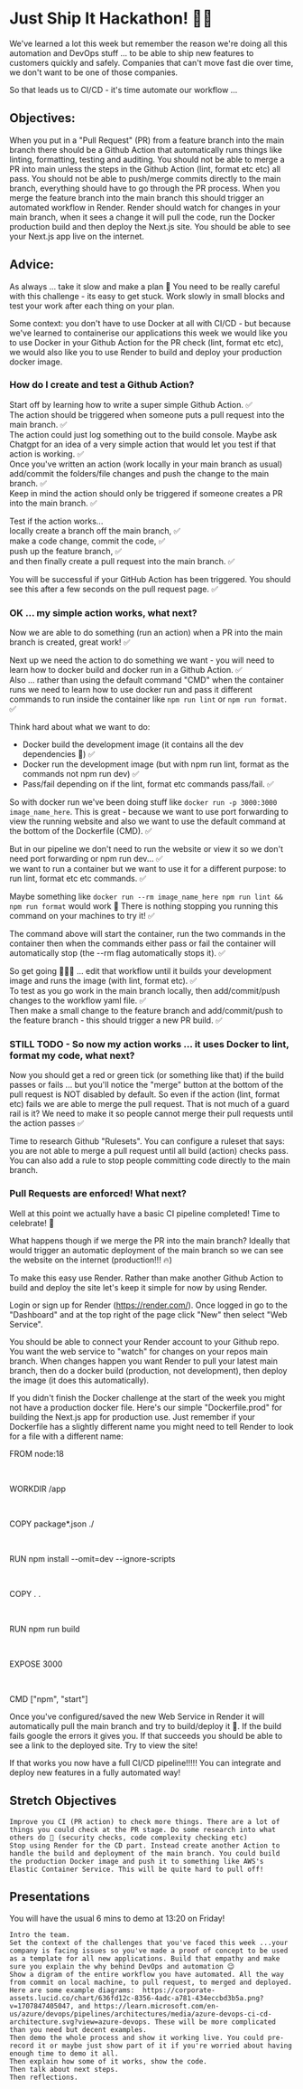 # Just Ship It Hackathon! 🏴‍☠️

We've learned a lot this week but remember the reason we're doing all this automation and DevOps stuff ... to be able to ship new features to customers quickly and safely. Companies that can't move fast die over time, we don't want to be one of those companies.

So that leads us to CI/CD - it's time automate our workflow ...

## Objectives:

When you put in a "Pull Request" (PR) from a feature branch into the main branch there should be a Github Action that automatically runs things like linting, formatting, testing and auditing.
You should not be able to merge a PR into main unless the steps in the Github Action (lint, format etc etc) all pass.
You should not be able to push/merge commits directly to the main branch, everything should have to go through the PR process.
When you merge the feature branch into the main branch this should trigger an automated workflow in Render. Render should watch for changes in your main branch, when it sees a change it will pull the code, run the Docker production build and then deploy the Next.js site. You should be able to see your Next.js app live on the internet.

## Advice:

As always ... take it slow and make a plan 🙂 You need to be really careful with this challenge - its easy to get stuck. Work slowly in small blocks and test your work after each thing on your plan.

Some context: you don't have to use Docker at all with CI/CD - but because we've learned to containerise our applications this week we would like you to use Docker in your Github Action for the PR check (lint, format etc etc), we would also like you to use Render to build and deploy your production docker image.

### How do I create and test a Github Action?

Start off by learning how to write a super simple Github Action. ✅  
The action should be triggered when someone puts a pull request into the main branch. ✅  
The action could just log something out to the build console. Maybe ask Chatgpt for an idea of a very simple action that would let you test if that action is working. ✅  
Once you've written an action (work locally in your main branch as usual) add/commit the folders/file changes and push the change to the main branch. ✅  
Keep in mind the action should only be triggered if someone creates a PR into the main branch. ✅

Test if the action works...  
 locally create a branch off the main branch, ✅  
 make a code change, commit the code, ✅  
 push up the feature branch, ✅  
 and then finally create a pull request into the main branch. ✅

You will be successful if your GitHub Action has been triggered. You should see this after a few seconds on the pull request page. ✅

### OK ... my simple action works, what next?

Now we are able to do something (run an action) when a PR into the main branch is created, great work! ✅

Next up we need the action to do something we want - you will need to learn how to docker build and docker run in a Github Action. ✅  
Also ... rather than using the default command "CMD" when the container runs we need to learn how to use docker run and pass it different commands to run inside the container like `npm run lint` or `npm run format`. ✅

Think hard about what we want to do:

- Docker build the development image (it contains all the dev dependencies 🙂) ✅
- Docker run the development image (but with npm run lint, format as the commands not npm run dev) ✅
- Pass/fail depending on if the lint, format etc commands pass/fail. ✅

So with docker run we've been doing stuff like `docker run -p 3000:3000 image_name_here`. This is great - because we want to use port forwarding to view the running website and also we want to use the default command at the bottom of the Dockerfile (CMD). ✅

But in our pipeline we don't need to run the website or view it so we don't need port forwarding or npm run dev... ✅  
we want to run a container but we want to use it for a different purpose: to run lint, format etc etc commands. ✅

Maybe something like `docker run --rm image_name_here npm run lint && npm run format` would work 👀 There is nothing stopping you running this command on your machines to try it! ✅

The command above will start the container, run the two commands in the container then when the commands either pass or fail the container will automatically stop (the --rm flag automatically stops it). ✅

So get going 🏃🏼‍♂️ ... edit that workflow until it builds your development image and runs the image (with lint, format etc). ✅  
To test as you go work in the main branch locally, then add/commit/push changes to the workflow yaml file. ✅  
Then make a small change to the feature branch and add/commit/push to the feature branch - this should trigger a new PR build. ✅

### STILL TODO - So now my action works ... it uses Docker to lint, format my code, what next?

Now you should get a red or green tick (or something like that) if the build passes or fails ... but you'll notice the "merge" button at the bottom of the pull request is NOT disabled by default. So even if the action (lint, format etc) fails we are able to merge the pull request. That is not much of a guard rail is it? We need to make it so people cannot merge their pull requests until the action passes ✅

Time to research Github "Rulesets". You can configure a ruleset that says: you are not able to merge a pull request until all build (action) checks pass. You can also add a rule to stop people committing code directly to the main branch.

### Pull Requests are enforced! What next?

Well at this point we actually have a basic CI pipeline completed! Time to celebrate! 🎉

What happens though if we merge the PR into the main branch? Ideally that would trigger an automatic deployment of the main branch so we can see the website on the internet (production!!! 🔥)

To make this easy use Render. Rather than make another Github Action to build and deploy the site let's keep it simple for now by using Render.

Login or sign up for Render (https://render.com/). Once logged in go to the "Dashboard" and at the top right of the page click "New" then select "Web Service".

You should be able to connect your Render account to your Github repo. You want the web service to "watch" for changes on your repos main branch. When changes happen you want Render to pull your latest main branch, then do a docker build (production, not development), then deploy the image (it does this automatically).

If you didn't finish the Docker challenge at the start of the week you might not have a production docker file. Here's our simple "Dockerfile.prod" for building the Next.js app for production use. Just remember if your Dockerfile has a slightly different name you might need to tell Render to look for a file with a different name:

FROM node:18

​

WORKDIR /app

​

COPY package\*.json ./

​

RUN npm install --omit=dev --ignore-scripts

​

COPY . .

​

RUN npm run build

​

EXPOSE 3000

​

CMD ["npm", "start"]

Once you've configured/saved the new Web Service in Render it will automatically pull the main branch and try to build/deploy it 🎉. If the build fails google the errors it gives you. If that succeeds you should be able to see a link to the deployed site. Try to view the site!

If that works you now have a full CI/CD pipeline!!!!! You can integrate and deploy new features in a fully automated way!

## Stretch Objectives

    Improve you CI (PR action) to check more things. There are a lot of things you could check at the PR stage. Do some research into what others do 🙂 (security checks, code complexity checking etc)
    Stop using Render for the CD part. Instead create another Action to handle the build and deployment of the main branch. You could build the production Docker image and push it to something like AWS's Elastic Container Service. This will be quite hard to pull off!

## Presentations

You will have the usual 6 mins to demo at 13:20 on Friday!

    Intro the team.
    Set the context of the challenges that you've faced this week ...your company is facing issues so you've made a proof of concept to be used as a template for all new applications. Build that empathy and make sure you explain the why behind DevOps and automation 😉
    Show a digram of the entire workflow you have automated. All the way from commit on local machine, to pull request, to merged and deployed. Here are some example diagrams:  https://corporate-assets.lucid.co/chart/636fd12c-8356-4adc-a781-434eccbd3b5a.png?v=1707847405047, and https://learn.microsoft.com/en-us/azure/devops/pipelines/architectures/media/azure-devops-ci-cd-architecture.svg?view=azure-devops. These will be more complicated than you need but decent examples.
    Then demo the whole process and show it working live. You could pre-record it or maybe just show part of it if you're worried about having enough time to demo it all.
    Then explain how some of it works, show the code.
    Then talk about next steps.
    Then reflections.
